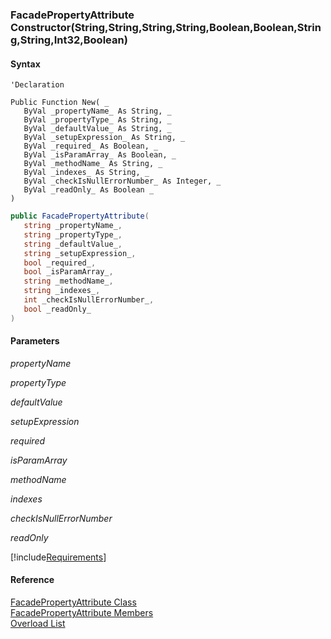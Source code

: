 ﻿### FacadePropertyAttribute Constructor(String,String,String,String,Boolean,Boolean,String,String,Int32,Boolean)

#### Syntax

```vbnet
'Declaration

Public Function New( _
   ByVal _propertyName_ As String, _
   ByVal _propertyType_ As String, _
   ByVal _defaultValue_ As String, _
   ByVal _setupExpression_ As String, _
   ByVal _required_ As Boolean, _
   ByVal _isParamArray_ As Boolean, _
   ByVal _methodName_ As String, _
   ByVal _indexes_ As String, _
   ByVal _checkIsNullErrorNumber_ As Integer, _
   ByVal _readOnly_ As Boolean _
)
```

```csharp
public FacadePropertyAttribute( 
   string _propertyName_,
   string _propertyType_,
   string _defaultValue_,
   string _setupExpression_,
   bool _required_,
   bool _isParamArray_,
   string _methodName_,
   string _indexes_,
   int _checkIsNullErrorNumber_,
   bool _readOnly_
)
```

#### Parameters

_propertyName_

_propertyType_

_defaultValue_

_setupExpression_

_required_

_isParamArray_

_methodName_

_indexes_

_checkIsNullErrorNumber_

_readOnly_

[!include[Requirements](../partials/requirements.md)]

#### Reference

[FacadePropertyAttribute Class](fcSDK~FChoice.Foundation.Clarify.Attributes.FacadePropertyAttribute.md)  
[FacadePropertyAttribute Members](fcSDK~FChoice.Foundation.Clarify.Attributes.FacadePropertyAttribute_members.md)  
[Overload List](fcSDK~FChoice.Foundation.Clarify.Attributes.FacadePropertyAttribute~_ctor.md)
